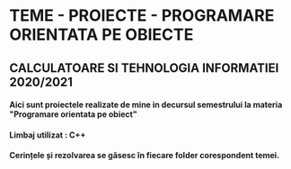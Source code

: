 # TEME - PROIECTE - PROGRAMARE ORIENTATA PE OBIECTE
## CALCULATOARE SI TEHNOLOGIA INFORMATIEI 2020/2021
#### Aici sunt proiectele realizate de mine in decursul semestrului la materia "Programare orientata pe obiect"
#### Limbaj utilizat : C++
#### Cerințele și rezolvarea se găsesc în fiecare folder corespondent temei.
